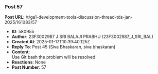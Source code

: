 ### Post 57
**Post URL**: /t/ga1-development-tools-discussion-thread-tds-jan-2025/161083/57
- **ID**: 580955
- **Author**: 23F3002987 J SRI BALAJI PRABHU (23F3002987_J_SRI_BAL)
- **Created At**: 2025-01-17T10:39:40.125Z
- **Reply To**: Post 45 (Siva Bhaskaran, siva.bhaskaran)
- **Content**:  
  Use Git bash the problem will be resolved
- **Reactions**: None
- **Post Number**: 57

